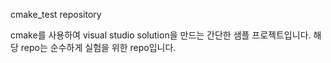 cmake_test repository

cmake를 사용하여 visual studio solution을 만드는 간단한 샘플 프로젝트입니다.
해당 repo는 순수하게 실험을 위한 repo입니다.